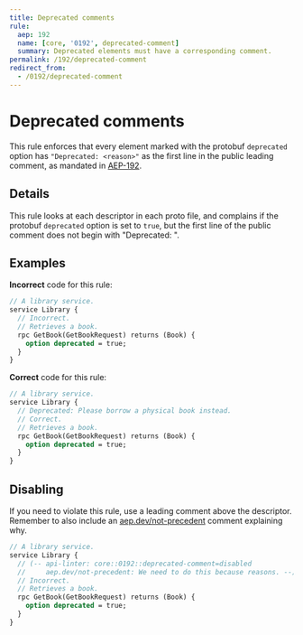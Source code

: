 ```yaml
---
title: Deprecated comments
rule:
  aep: 192
  name: [core, '0192', deprecated-comment]
  summary: Deprecated elements must have a corresponding comment.
permalink: /192/deprecated-comment
redirect_from:
  - /0192/deprecated-comment
---
```


# Deprecated comments

This rule enforces that every element marked with the protobuf `deprecated`
option has `"Deprecated: <reason>"` as the first line in the public leading
comment, as mandated in [AEP-192][].

## Details

This rule looks at each descriptor in each proto file, and complains if the
protobuf `deprecated` option is set to `true`, but the first line of the public
comment does not begin with "Deprecated: ".

## Examples

**Incorrect** code for this rule:

```proto
// A library service.
service Library {
  // Incorrect.
  // Retrieves a book.
  rpc GetBook(GetBookRequest) returns (Book) {
    option deprecated = true;
  }
}
```

**Correct** code for this rule:

```proto
// A library service.
service Library {
  // Deprecated: Please borrow a physical book instead.
  // Correct.
  // Retrieves a book.
  rpc GetBook(GetBookRequest) returns (Book) {
    option deprecated = true;
  }
}
```

## Disabling

If you need to violate this rule, use a leading comment above the descriptor.
Remember to also include an [aep.dev/not-precedent][] comment explaining why.

```proto
// A library service.
service Library {
  // (-- api-linter: core::0192::deprecated-comment=disabled
  //     aep.dev/not-precedent: We need to do this because reasons. --)
  // Incorrect.
  // Retrieves a book.
  rpc GetBook(GetBookRequest) returns (Book) {
    option deprecated = true;
  }
}
```

[aep-192]: https://aep.dev/192
[aep.dev/not-precedent]: https://aep.dev/not-precedent
